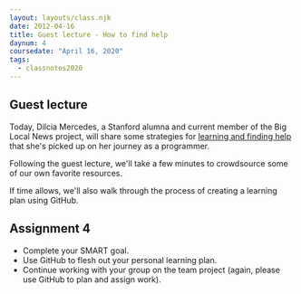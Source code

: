 ```yaml
---
layout: layouts/class.njk
date: 2012-04-16
title: Guest lecture - How to find help
daynum: 4
coursedate: "April 16, 2020"
tags:
  - classnotes2020
---
```



## Guest lecture

Today, Dilcia Mercedes, a Stanford alumna and current member of the Big Local News project, will share some strategies for [learning and finding help][] that she's picked up on her journey as a programmer.

[learning and finding help]: https://docs.google.com/document/d/13aVUBtdvLgGfYlcOQjJyLX4kUZGTXeeKiYtTOIoE0sg/edit?usp=sharing

Following the guest lecture, we'll take a few minutes to crowdsource some of our own favorite resources.

If time allows, we'll also walk through the process of creating a learning plan using GitHub.

## Assignment 4

- Complete your SMART goal.
- Use GitHub to flesh out your personal learning plan.
- Continue working with your group on the team project (again, please use GitHub to plan and assign work).
